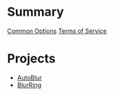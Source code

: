 # Summary

[Common Options]()
[Terms of Service](./tos.toml)
# Projects
- [AutoBlur]()
- [BlurRing](./blurring.md)
